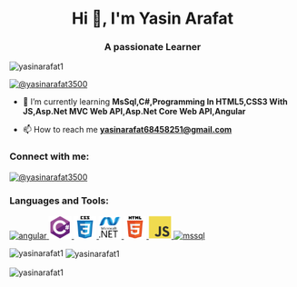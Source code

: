 <h1 align="center">Hi 👋, I'm Yasin Arafat</h1>
<h3 align="center">A passionate Learner</h3>

<p align="left"> <img src="https://komarev.com/ghpvc/?username=yasinarafat1&label=Profile%20views&color=0e75b6&style=flat" alt="yasinarafat1" /> </p>

<p align="left"> <a href="https://twitter.com/@yasinarafat3500" target="blank"><img src="https://img.shields.io/twitter/follow/@yasinarafat3500?logo=twitter&style=for-the-badge" alt="@yasinarafat3500" /></a> </p>

- 🌱 I’m currently learning **MsSql,C#,Programming In HTML5,CSS3 With JS,Asp.Net MVC Web API,Asp.Net Core Web API,Angular**

- 📫 How to reach me **yasinarafat68458251@gmail.com**

<h3 align="left">Connect with me:</h3>
<p align="left">
<a href="https://twitter.com/@yasinarafat3500" target="blank"><img align="center" src="https://raw.githubusercontent.com/rahuldkjain/github-profile-readme-generator/master/src/images/icons/Social/twitter.svg" alt="@yasinarafat3500" height="30" width="40" /></a>
</p>

<h3 align="left">Languages and Tools:</h3>
<p align="left"> <a href="https://angular.io" target="_blank" rel="noreferrer"> <img src="https://angular.io/assets/images/logos/angular/angular.svg" alt="angular" width="40" height="40"/> </a> <a href="https://www.w3schools.com/cs/" target="_blank" rel="noreferrer"> <img src="https://raw.githubusercontent.com/devicons/devicon/master/icons/csharp/csharp-original.svg" alt="csharp" width="40" height="40"/> </a> <a href="https://www.w3schools.com/css/" target="_blank" rel="noreferrer"> <img src="https://raw.githubusercontent.com/devicons/devicon/master/icons/css3/css3-original-wordmark.svg" alt="css3" width="40" height="40"/> </a> <a href="https://dotnet.microsoft.com/" target="_blank" rel="noreferrer"> <img src="https://raw.githubusercontent.com/devicons/devicon/master/icons/dot-net/dot-net-original-wordmark.svg" alt="dotnet" width="40" height="40"/> </a> <a href="https://www.w3.org/html/" target="_blank" rel="noreferrer"> <img src="https://raw.githubusercontent.com/devicons/devicon/master/icons/html5/html5-original-wordmark.svg" alt="html5" width="40" height="40"/> </a> <a href="https://developer.mozilla.org/en-US/docs/Web/JavaScript" target="_blank" rel="noreferrer"> <img src="https://raw.githubusercontent.com/devicons/devicon/master/icons/javascript/javascript-original.svg" alt="javascript" width="40" height="40"/> </a> <a href="https://www.microsoft.com/en-us/sql-server" target="_blank" rel="noreferrer"> <img src="https://www.svgrepo.com/show/303229/microsoft-sql-server-logo.svg" alt="mssql" width="40" height="40"/> </a> </p>

<p><img align="left" src="https://github-readme-stats.vercel.app/api/top-langs?username=yasinarafat1&show_icons=true&locale=en&layout=compact" alt="yasinarafat1" /></p>

<p>&nbsp;<img align="center" src="https://github-readme-stats.vercel.app/api?username=yasinarafat1&show_icons=true&locale=en" alt="yasinarafat1" /></p>

<p><img align="center" src="https://github-readme-streak-stats.herokuapp.com/?user=yasinarafat1&" alt="yasinarafat1" /></p>
